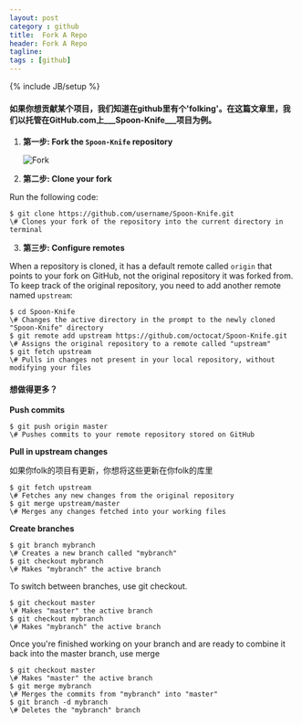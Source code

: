 ```yaml
---
layout: post
category : github
title:  Fork A Repo
header: Fork A Repo
tagline:
tags : [github]
---
```

{% include JB/setup %}


#### 如果你想贡献某个项目，我们知道在github里有个'folking'。在这篇文章里，我们以托管在GitHub.com上___Spoon-Knife___项目为例。



1. **第一步: Fork the `Spoon-Knife` repository**

	![Fork](https://github-images.s3.amazonaws.com/help/bootcamp/Bootcamp-Fork.png)
	
2. **第二步: Clone your fork**

Run the following code:

	
	$ git clone https://github.com/username/Spoon-Knife.git
	\# Clones your fork of the repository into the current directory in terminal
	

3. **第三步: Configure remotes**

When a repository is cloned, it has a default remote called `origin` that points to your fork on GitHub, not the original repository it was forked from. To keep track of the original repository, you need to add another remote named `upstream`:
	
	
	$ cd Spoon-Knife
	\# Changes the active directory in the prompt to the newly cloned "Spoon-Knife" directory
	$ git remote add upstream https://github.com/octocat/Spoon-Knife.git
	\# Assigns the original repository to a remote called "upstream"
	$ git fetch upstream
	\# Pulls in changes not present in your local repository, without modifying your files
	

#### 想做得更多？

**Push commits**

	
	$ git push origin master
	\# Pushes commits to your remote repository stored on GitHub
	

**Pull in upstream changes**

如果你folk的项目有更新，你想将这些更新在你folk的库里

	
	$ git fetch upstream
	\# Fetches any new changes from the original repository
	$ git merge upstream/master
	\# Merges any changes fetched into your working files
	

**Create branches**

	
	$ git branch mybranch
	\# Creates a new branch called "mybranch"
	$ git checkout mybranch
	\# Makes "mybranch" the active branch
	

To switch between branches, use git checkout.

	
	$ git checkout master
	\# Makes "master" the active branch
	$ git checkout mybranch
	\# Makes "mybranch" the active branch
	

Once you're finished working on your branch and are ready to combine it back into the master branch, use merge
	
	
	$ git checkout master
	\# Makes "master" the active branch
	$ git merge mybranch
	\# Merges the commits from "mybranch" into "master"
	$ git branch -d mybranch
	\# Deletes the "mybranch" branch
	

